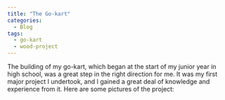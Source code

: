 ```yaml
---
title: "The Go-kart"
categories:
  - Blog
tags:
  - go-kart
  - wood-project
---
```


The building of my go-kart, which began at the start of my junior year in high school, was a great step in the right direction for me. It was my first major project I undertook, and I gained a great deal of knowledge and experience from it. Here are some pictures of the project:

![]()
